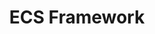 ---
title: ECS Framework
Date: 2025-06-13
summary: this is a link to another github page
link: https://github.com/zhanong/Minimal-ECS-Framework/blob/main/README.md
---